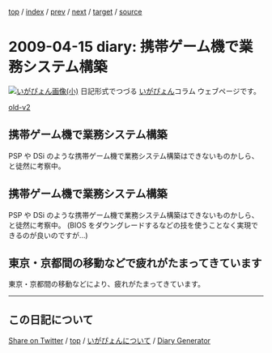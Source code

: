 [top](../index.html) 
 / [index](index.html) 
 / [prev](ig090412.html) 
 / [next](ig090422.html) 
 / [target](https://igapyon.github.io/diary/2009/ig090415.html) 
 / [source](https://github.com/igapyon/diary/blob/gh-pages/2009/ig090415.html.src.md) 

2009-04-15 diary: 携帯ゲーム機で業務システム構築
=====================================================================================================
[![いがぴょん画像(小)](https://igapyon.github.io/diary/images/iga200306s.jpg "いがぴょん")](https://igapyon.github.io/diary/memo/memoigapyon.html) 日記形式でつづる [いがぴょん](https://igapyon.github.io/diary/memo/memoigapyon.html)コラム ウェブページです。

[old-v2](ig090415-orig.html)

## 携帯ゲーム機で業務システム構築

PSP や DSi のような携帯ゲーム機で業務システム構築はできないものかしら、と徒然に考察中。


## 携帯ゲーム機で業務システム構築

PSP や DSi のような携帯ゲーム機で業務システム構築はできないものかしら、と徒然に考察中。
(BIOS をダウングレードするなどの技を使うことなく実現できるのが良いのですが…)

## 東京・京都間の移動などで疲れがたまってきています

東京・京都間の移動などにより、疲れがたまってきています。


----------------------------------------------------------------------------------------------------

## この日記について

[Share on Twitter](https://twitter.com/intent/tweet?hashtags=igapyon%2Cdiary%2C%E3%81%84%E3%81%8C%E3%81%B4%E3%82%87%E3%82%93&text=%E6%90%BA%E5%B8%AF%E3%82%B2%E3%83%BC%E3%83%A0%E6%A9%9F%E3%81%A7%E6%A5%AD%E5%8B%99%E3%82%B7%E3%82%B9%E3%83%86%E3%83%A0%E6%A7%8B%E7%AF%89&url=https%3A%2F%2Figapyon.github.io%2Fdiary%2F2009%2Fig090415.html) / [top](../index.html) / [いがぴょんについて](https://igapyon.github.io/diary/memo/memoigapyon.html) / [Diary Generator](https://github.com/igapyon/igapyonv3)
